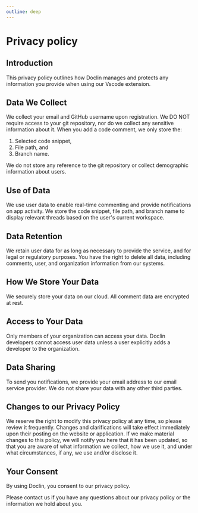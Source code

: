 ```yaml
---
outline: deep
---
```


# Privacy policy

## Introduction

This privacy policy outlines how Doclin manages and protects any information you provide when using our Vscode extension.

## Data We Collect

We collect your email and GitHub username upon registration. We DO NOT require access to your git repository, nor do we collect any sensitive information about it. When you add a code comment, we only store the:

1. Selected code snippet,
2. File path, and
3. Branch name.

We do not store any reference to the git repository or collect demographic information about users.

## Use of Data

We use user data to enable real-time commenting and provide notifications on app activity. We store the code snippet, file path, and branch name to display relevant threads based on the user's current workspace.

## Data Retention

We retain user data for as long as necessary to provide the service, and for legal or regulatory purposes. You have the right to delete all data, including comments, user, and organization information from our systems.

## How We Store Your Data

We securely store your data on our cloud. All comment data are encrypted at rest.

## Access to Your Data

Only members of your organization can access your data. Doclin developers cannot access user data unless a user explicitly adds a developer to the organization.

## Data Sharing

To send you notifications, we provide your email address to our email service provider. We do not share your data with any other third parties.

## Changes to our Privacy Policy

We reserve the right to modify this privacy policy at any time, so please review it frequently. Changes and clarifications will take effect immediately upon their posting on the website or application. If we make material changes to this policy, we will notify you here that it has been updated, so that you are aware of what information we collect, how we use it, and under what circumstances, if any, we use and/or disclose it.

## Your Consent

By using Doclin, you consent to our privacy policy.

Please contact us if you have any questions about our privacy policy or the information we hold about you.